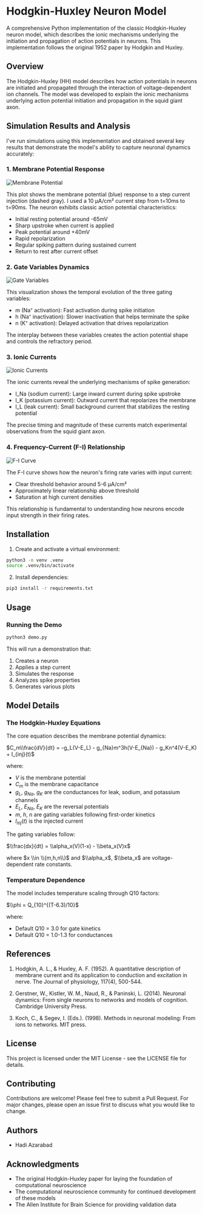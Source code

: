 # Hodgkin-Huxley Neuron Model

A comprehensive Python implementation of the classic Hodgkin-Huxley neuron model, which describes the ionic mechanisms underlying the initiation and propagation of action potentials in neurons. This implementation follows the original 1952 paper by Hodgkin and Huxley.

## Overview

The Hodgkin-Huxley (HH) model describes how action potentials in neurons are initiated and propagated through the interaction of voltage-dependent ion channels. The model was developed to explain the ionic mechanisms underlying action potential initiation and propagation in the squid giant axon.

## Simulation Results and Analysis

I've run simulations using this implementation and obtained several key results that demonstrate the model's ability to capture neuronal dynamics accurately:

### 1. Membrane Potential Response
![Membrane Potential](media/membrain_potential.png)

This plot shows the membrane potential (blue) response to a step current injection (dashed gray). I used a 10 μA/cm² current step from t=10ms to t=90ms. The neuron exhibits classic action potential characteristics:
- Initial resting potential around -65mV
- Sharp upstroke when current is applied
- Peak potential around +40mV
- Rapid repolarization
- Regular spiking pattern during sustained current
- Return to rest after current offset

### 2. Gate Variables Dynamics
![Gate Variables](media/gate_variables.png)

This visualization shows the temporal evolution of the three gating variables:
- m (Na⁺ activation): Fast activation during spike initiation
- h (Na⁺ inactivation): Slower inactivation that helps terminate the spike
- n (K⁺ activation): Delayed activation that drives repolarization

The interplay between these variables creates the action potential shape and controls the refractory period.

### 3. Ionic Currents
![Ionic Currents](media/Ionic_currents.png)

The ionic currents reveal the underlying mechanisms of spike generation:
- I_Na (sodium current): Large inward current during spike upstroke
- I_K (potassium current): Outward current that repolarizes the membrane
- I_L (leak current): Small background current that stabilizes the resting potential

The precise timing and magnitude of these currents match experimental observations from the squid giant axon.

### 4. Frequency-Current (F-I) Relationship
![F-I Curve](media/F_I_curve.png)

The F-I curve shows how the neuron's firing rate varies with input current:
- Clear threshold behavior around 5-6 μA/cm²
- Approximately linear relationship above threshold
- Saturation at high current densities

This relationship is fundamental to understanding how neurons encode input strength in their firing rates.

## Installation

1. Create and activate a virtual environment:
```bash
python3 -m venv .venv
source .venv/bin/activate
```

2. Install dependencies:
```bash
pip3 install -r requirements.txt
```

## Usage

### Running the Demo

```bash
python3 demo.py
```

This will run a demonstration that:
1. Creates a neuron
2. Applies a step current
3. Simulates the response
4. Analyzes spike properties
5. Generates various plots

## Model Details

### The Hodgkin-Huxley Equations

The core equation describes the membrane potential dynamics:

$C_m\\frac{dV}{dt} = -g_L(V-E_L) - g_{Na}m^3h(V-E_{Na}) - g_Kn^4(V-E_K) + I_{inj}(t)$

where:
- $V$ is the membrane potential
- $C_m$ is the membrane capacitance
- $g_L$, $g_{Na}$, $g_K$ are the conductances for leak, sodium, and potassium channels
- $E_L$, $E_{Na}$, $E_K$ are the reversal potentials
- $m$, $h$, $n$ are gating variables following first-order kinetics
- $I_{inj}(t)$ is the injected current

The gating variables follow:

$\\frac{dx}{dt} = \\alpha_x(V)(1-x) - \\beta_x(V)x$

where $x \\in \\{m,h,n\\}$ and $\\alpha_x$, $\\beta_x$ are voltage-dependent rate constants.

### Temperature Dependence

The model includes temperature scaling through Q10 factors:

$\\phi = Q_{10}^{(T-6.3)/10}$

where:
- Default Q10 = 3.0 for gate kinetics
- Default Q10 = 1.0-1.3 for conductances

## References

1. Hodgkin, A. L., & Huxley, A. F. (1952). A quantitative description of membrane current and its application to conduction and excitation in nerve. The Journal of physiology, 117(4), 500-544.

2. Gerstner, W., Kistler, W. M., Naud, R., & Paninski, L. (2014). Neuronal dynamics: From single neurons to networks and models of cognition. Cambridge University Press.

3. Koch, C., & Segev, I. (Eds.). (1998). Methods in neuronal modeling: From ions to networks. MIT press.

## License

This project is licensed under the MIT License - see the LICENSE file for details.

## Contributing

Contributions are welcome! Please feel free to submit a Pull Request. For major changes, please open an issue first to discuss what you would like to change.

## Authors

- Hadi Azarabad

## Acknowledgments

- The original Hodgkin-Huxley paper for laying the foundation of computational neuroscience
- The computational neuroscience community for continued development of these models
- The Allen Institute for Brain Science for providing validation data
